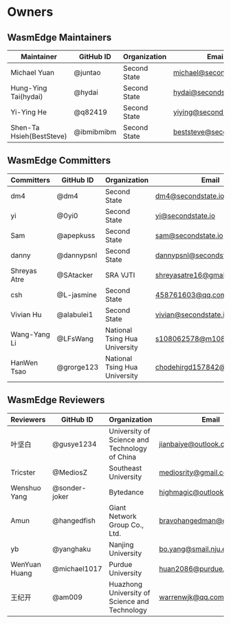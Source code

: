 # Owners

## WasmEdge Maintainers

| Maintainer               | GitHub ID  | Organization | Email                      |
| ---------------          | ---------  | -----------  | -----------                |
| Michael Yuan             | @juntao    | Second State | <michael@secondstate.io>   |
| Hung-Ying Tai(hydai)     | @hydai     | Second State | <hydai@secondstate.io>     |
| Yi-Ying He               | @q82419    | Second State | <yiying@secondstate.io>    |
| Shen-Ta Hsieh(BestSteve) | @ibmibmibm | Second State | <beststeve@secondstate.io> |

## WasmEdge Committers

| Committers      | GitHub ID  | Organization                  | Email                         |
| --------------- | ---------  | -----------                   | -----------                   |
| dm4             | @dm4       | Second State                  | <dm4@secondstate.io>          |
| yi              | @0yi0      | Second State                  | <yi@secondstate.io>           |
| Sam             | @apepkuss  | Second State                  | <sam@secondstate.io>          |
| danny           | @dannypsnl | Second State                  | <dannypsnl@secondstate.io>    |
| Shreyas Atre    | @SAtacker  | SRA VJTI                      | <shreyasatre16@gmail.com>     |
| csh             | @L-jasmine | Second State                  | <458761603@qq.com>            |
| Vivian Hu       | @alabulei1 | Second State                  | <vivian@secondstate.io>       |
| Wang-Yang Li    | @LFsWang   | National Tsing Hua University | <s108062578@m108.nthu.edu.tw> |
| HanWen Tsao     | @grorge123 | National Tsing Hua University | <chodehirgd157842@gmail.com>  |

## WasmEdge Reviewers

| Reviewers       | GitHub ID     | Organization                                  | Email                         |
| --------------- | ---------     | -----------                                   | -----------                   |
| 叶坚白          | @gusye1234    | University of Science and Technology of China | <jianbaiye@outlook.com>       |
| Tricster        | @MediosZ      | Southeast University                          | <mediosrity@gmail.com>        |
| Wenshuo Yang    | @sonder-joker | Bytedance                                     | <highmagic@outlook.com>       |
| Amun            | @hangedfish   | Giant Network Group Co., Ltd.                 | <bravohangedman@outlook.com>  |
| yb              | @yanghaku     | Nanjing University                            | <bo.yang@smail.nju.edu.cn>    |
| WenYuan Huang   | @michael1017  | Purdue University                             | <huan2086@purdue.edu>         |
| 王纪开          | @am009        | Huazhong University of Science and Technology | <warrenwjk@qq.com>            |
